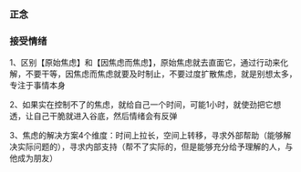 ### 正念

### 接受情绪
1、区别【原始焦虑】和【因焦虑而焦虑】，原始焦虑就去直面它，通过行动来化解，不要干等，因焦虑而焦虑就要及时制止，不要过度扩散焦虑，就是别想太多，专注于事情本身

2、如果实在控制不了的焦虑，就给自己一个时间，可能1小时，就使劲把它想透，让自己干脆就进入谷底，然后情绪会有反弹

3、焦虑的解决方案4个维度：时间上拉长，空间上转移，寻求外部帮助（能够解决实际问题的），寻求内部支持（帮不了实际的，但是能够充分给予理解的人，与他成为朋友）


